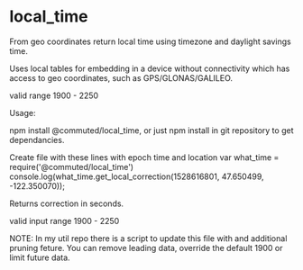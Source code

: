 # local_time
From geo coordinates return local time using timezone and daylight savings time.

Uses local tables for embedding in a device without connectivity which has access to geo coordinates, such as GPS/GLONAS/GALILEO.

valid range 1900 - 2250

Usage:

npm install @commuted/local_time, or just npm install in git repository to get dependancies. 

Create file with these lines with epoch time and location
var what_time = require('@commuted/local_time')
console.log(what_time.get_local_correction(1528616801, 47.650499, -122.350070));

Returns correction in seconds. 

valid input range 1900 - 2250

NOTE:
In my util repo there is a script to update this file with and additional 
pruning feture. You can remove leading data, override the default 1900 or limit future data.
